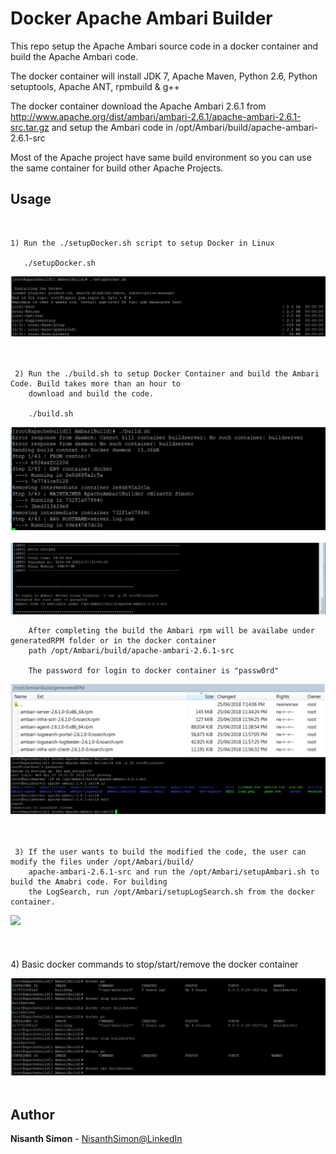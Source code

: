 # Docker Apache Ambari Builder

This repo setup the Apache Ambari source code in a docker container and build the Apache Ambari code. 

The docker container will install JDK 7, Apache Maven, Python 2.6, Python setuptools, Apache ANT, rpmbuild & g++

The docker container download the Apache Ambari 2.6.1 from http://www.apache.org/dist/ambari/ambari-2.6.1/apache-ambari-2.6.1-src.tar.gz and setup the Ambari code in /opt/Ambari/build/apache-ambari-2.6.1-src

Most of the Apache project have same build environment so you can use the same container for build other Apache Projects.
    

## Usage

<br>

    1) Run the ./setupDocker.sh script to setup Docker in Linux
       
       ./setupDocker.sh
       
![](img/setupDocker.png)
<br>
<br>
<br>
     
     
     
     2) Run the ./build.sh to setup Docker Container and build the Ambari Code. Build takes more than an hour to 
        download and build the code.
     
        ./build.sh
        
![](img/build.png)
<br>        
![](img/build_out.png)
        
        
        After completing the build the Ambari rpm will be availabe under generatedRPM folder or in the docker container 
        path /opt/Ambari/build/apache-ambari-2.6.1-src 
        
        The password for login to docker container is "passw0rd"
        
![](img/generatedRPMs.png)
<br>
![](img/codebase.png)
<br>
<br>
<br>
        
     3) If the user wants to build the modified the code, the user can modify the files under /opt/Ambari/build/
        apache-ambari-2.6.1-src and run the /opt/Ambari/setupAmbari.sh to build the Amabri code. For building 
        the LogSearch, run /opt/Ambari/setupLogSearch.sh from the docker container.
    
 ![](img/blankspace.png)
<br>
<br>
<br>    
      4) Basic docker commands to stop/start/remove the docker container
      
![](img/dockercommands.png)
 <br>
<br>       
        
        
## Author

**Nisanth Simon** - [NisanthSimon@LinkedIn]


[NisanthSimon@LinkedIn]: https://au.linkedin.com/in/nisanth-simon-03b2149
 
 
        
        
    
